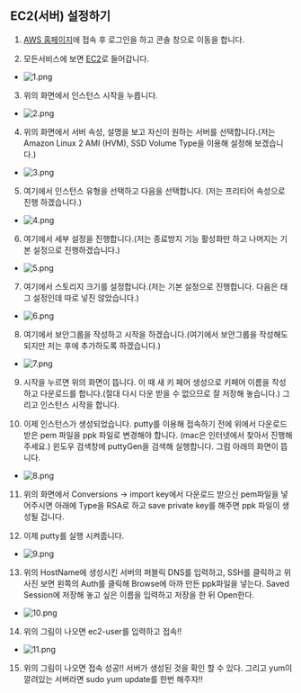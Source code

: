 ## EC2(서버) 설정하기

1. [AWS 홈페이지](https://aws.amazon.com/ko/free/)에 접속 후 로그인을 하고 콘솔 창으로 이동을 합니다.

2. 모든서비스에 보면 [EC2](https://us-east-2.console.aws.amazon.com/ec2/v2/home?region=us-east-2#Home:)로 들어갑니다.

* ![1.png](./img/1.png)

3. 위의 화면에서 인스턴스 시작을 누릅니다.

* ![2.png](./img/2.png)

4. 위의 화면에서 서버 속성, 설명을 보고 자신이 원하는 서버를 선택합니다.(저는 Amazon Linux 2 AMI (HVM), SSD Volume Type을 이용해 설정해 보겠습니다.)

* ![3.png](./img/3.png)

5. 여기에서 인스턴스 유형을 선택하고 다음을 선택합니다. (저는 프리티어 속성으로 진행 하겠습니다.)

* ![4.png](./img/4.png)

6. 여기에서 세부 설정을 진행합니다.(저는 종료방지 기능 활성화만 하고 나머지는 기본 설정으로 진행하겠습니다.)

* ![5.png](./img/5.png)

7. 여기에서 스토리지 크기를 설정합니다.(저는 기본 설정으로 진행합니다. 다음은 태그 설정인데 따로 넣진 않았습니다.)

* ![6.png](./img/6.png)

8. 여기에서 보안그룹을 작성하고 시작을 하겠습니다.(여기에서 보안그룹을 작성해도 되지만 저는 후에 추가하도록 하겠습니다.)

* ![7.png](./img/7.png)

9. 시작을 누르면 위의 화면이 뜹니다. 이 때 새 키 페어 생성으로 키페어 이름을 작성하고 다운로드를 합니다.(절대 다시 다운 받을 수 없으므로 잘 저장해 놓습니다.) 그리고 인스턴스 시작을 합니다.

10. 이제 인스턴스가 생성되었습니다. putty를 이용해 접속하기 전에 위에서 다운로드 받은 pem 파일을 ppk 파일로 변경해야 합니다. (mac은 인터넷에서 찾아서 진행해 주세요.) 윈도우 검색창에 puttyGen을 검색해 실행합니다. 그럼 아래의 화면이 뜹니다.

* ![8.png](./img/8.png)

11. 위의 화면에서 Conversions -> import key에서 다운로드 받으신 pem파일을 넣어주시면 아래에 Type을 RSA로 하고 save private key를 해주면 ppk 파일이 생성될 겁니다.

12. 이제 putty를 실행 시켜줍니다.

* ![9.png](./img/9.png)

13. 위의 HostName에 생성시킨 서버의 퍼블릭 DNS를 입력하고, SSH를 클릭하고 위 사진 보면 왼쪽의 Auth를 클릭해 Browse에 아까 만든 ppk파일을 넣는다. Saved Session에 저장해 놓고 싶은 이름을 입력하고 저장을 한 뒤 Open한다.

* ![10.png](./img/10.png)

14. 위의 그림이 나오면 ec2-user를 입력하고 접속!!

* ![11.png](./img/11.png)

15. 위의 그림이 나오면 접속 성공!! 서버가 생성된 것을 확인 할 수 있다. 그리고 yum이 깔려있는 서버라면 sudo yum update를 한번 해주자!!
